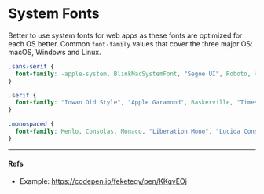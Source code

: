 # System Fonts

Better to use system fonts for web apps as these fonts are optimized for each OS better. Common `font-family` values that cover the three major OS: macOS, Windows and Linux.

```css
.sans-serif {
  font-family: -apple-system, BlinkMacSystemFont, "Segoe UI", Roboto, Helvetica, Arial, sans-serif, "Apple Color Emoji", "Segoe UI Emoji", "Segoe UI Symbol";   
}

.serif {
  font-family: "Iowan Old Style", "Apple Garamond", Baskerville, "Times New Roman", "Droid Serif", Times, "Source Serif Pro", serif, "Apple Color Emoji", "Segoe UI Emoji", "Segoe UI Symbol";
}

.monospaced {
  font-family: Menlo, Consolas, Monaco, "Liberation Mono", "Lucida Console", monospace;
}
```

---

#### Refs

- Example: https://codepen.io/feketegy/pen/KKqvEOj
